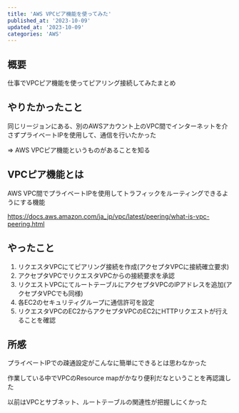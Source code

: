 ```yaml
---
title: 'AWS VPCピア機能を使ってみた'
published_at: '2023-10-09'
updated_at: '2023-10-09'
categories: 'AWS'
---
```


## 概要

仕事でVPCピア機能を使ってピアリング接続してみたまとめ

## やりたかったこと

同じリージョンにある、別のAWSアカウント上のVPC間でインターネットを介さずプライベートIPを使用して、通信を行いたかった

=> AWS VPCピア機能というものがあることを知る

## VPCピア機能とは

AWS VPC間でプライベートIPを使用してトラフィックをルーティングできるようにする機能

https://docs.aws.amazon.com/ja_jp/vpc/latest/peering/what-is-vpc-peering.html

## やったこと

1. リクエスタVPCにてピアリング接続を作成(アクセプタVPCに接続確立要求)
2. アクセプタVPCでリクエスタVPCからの接続要求を承認
3. リクエストVPCにてルートテーブルにアクセプタVPCのIPアドレスを追加(アクセプタVPCでも同様)
4. 各EC2のセキュリティグループに通信許可を設定
5. リクエスタVPCのEC2からアクセプタVPCのEC2にHTTPリクエストが行えることを確認

## 所感
プライベートIPでの疎通設定がこんなに簡単にできるとは思わなかった

作業している中でVPCのResource mapがかなり便利だなということを再認識した

以前はVPCとサブネット、ルートテーブルの関連性が把握しにくかった
